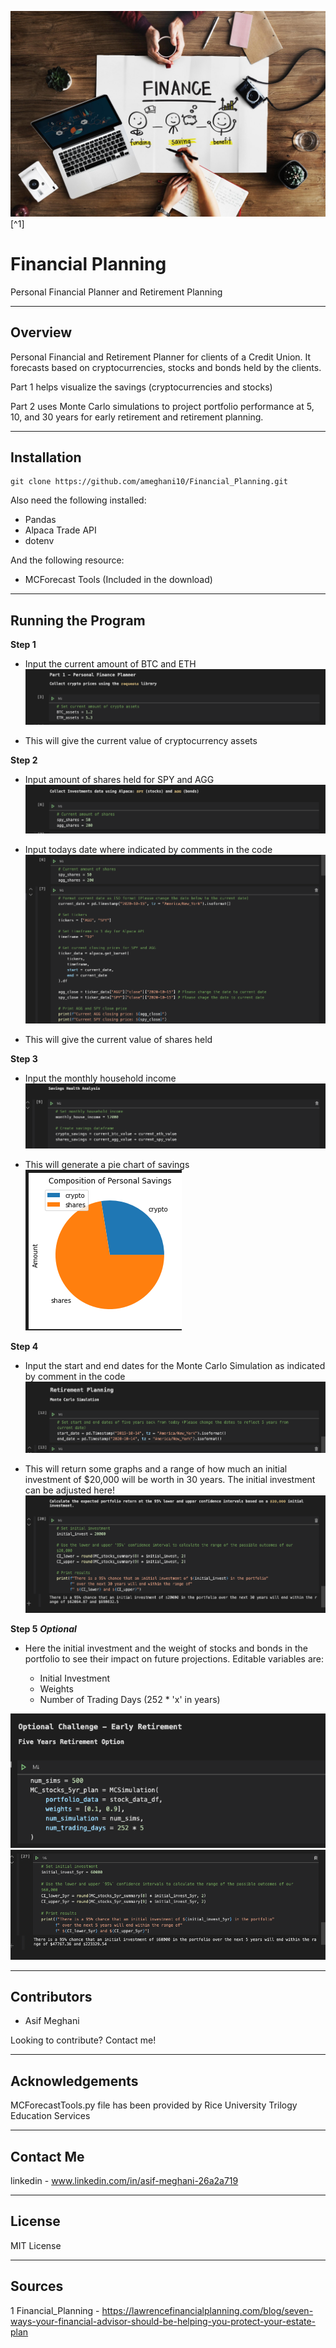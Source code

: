 ![Financial_Planning](Images/financial_planning.png)[^1]

# Financial Planning

Personal Financial Planner and Retirement Planning

---

## Overview

Personal Financial and Retirement Planner for clients of a Credit Union. It forecasts based on cryptocurrencies, stocks and bonds held by the clients.

Part 1 helps visualize the savings (cryptocurrencies and stocks)

Part 2 uses Monte Carlo simulations to project portfolio performance at 5, 10, and 30 years for early retirement and retirement planning.

---

## Installation

```python,
git clone https://github.com/ameghani10/Financial_Planning.git
```

Also need the following installed:

- Pandas
- Alpaca Trade API
- dotenv

And the following resource:

- MCForecast Tools (Included in the download)

---

## Running the Program

**Step 1**

- Input the current amount of BTC and ETH
![Current_BTC_ETH](Images/Current_BTC_ETH.png)

- This will give the current value of cryptocurrency assets

**Step 2**

- Input amount of shares held for SPY and AGG
![Current_SPY_AGG](Images/Current_SPY_AGG.png)

- Input todays date where indicated by comments in the code
![Todays_date](Images/Todays_date.png)

- This will give the current value of shares held

**Step 3**

- Input the monthly household income
![Household_income](Images/Household_income.png)

- This will generate a pie chart of savings
![Pie_chart](Images/Pie_chart.png)

**Step 4**

- Input the start and end dates for the Monte Carlo Simulation as indicated by comment in the code
![Start_end_dates](Images/Start_end_date.png)

- This will return some graphs and a range of how much an initial investment of $20,000 will be worth in 30 years. The initial investment can be adjusted here!
![Projection_30](Images/Projection_30.png)

**Step 5** **_Optional_**

- Here the initial investment and the weight of stocks and bonds in the portfolio to see their impact on future projections. Editable variables are:

    - Initial Investment
    - Weights
    - Number of Trading Days (252 * 'x' in years)

![Optional](Images/Optional.png)
![Optional_2](Images/Optional_2.png)

---

## Contributors

- Asif Meghani

Looking to contribute?
Contact me!

---

## Acknowledgements

MCForecastTools.py file has been provided by Rice University Trilogy Education Services

---

## Contact Me

linkedin - www.linkedin.com/in/asif-meghani-26a2a719

---

## License

MIT License

---

## Sources

1 Financial_Planning - https://lawrencefinancialplanning.com/blog/seven-ways-your-financial-advisor-should-be-helping-you-protect-your-estate-plan